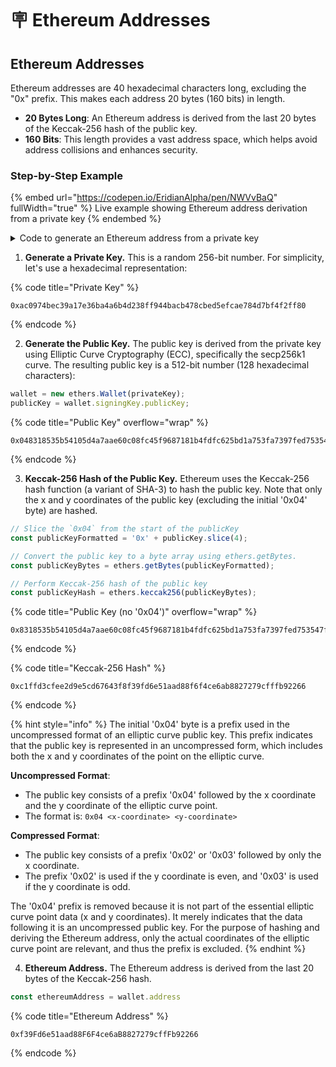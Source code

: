 # 🪧 Ethereum Addresses

## Ethereum Addresses

Ethereum addresses are 40 hexadecimal characters long, excluding the "0x" prefix. This makes each address 20 bytes (160 bits) in length.

* **20 Bytes Long**: An Ethereum address is derived from the last 20 bytes of the Keccak-256 hash of the public key.
* **160 Bits**: This length provides a vast address space, which helps avoid address collisions and enhances security.

### Step-by-Step Example

{% embed url="https://codepen.io/EridianAlpha/pen/NWVvBaQ" fullWidth="true" %}
Live example showing Ethereum address derivation from a private key
{% endembed %}

<details>

<summary>Code to generate an Ethereum address from a private key</summary>

{% code fullWidth="true" %}
```html
<!DOCTYPE html>
<html lang="en">
<head>
    <title>Ethereum Public Key Generator</title>
    <script src="https://cdnjs.cloudflare.com/ajax/libs/ethers/6.13.0/ethers.umd.min.js"></script>
    <style>
        .inline-label {
            font-weight: bold;
            display: inline;
        }
        .value {
            margin-top: 0px;
        }
        .highlight {
            color: cornflowerblue;
        }
    </style>
</head>
<body style="background-color: #14171C; color: white;">
    <label class="inline-label" for="privateKey">1. Enter Private Key:</label>
    <input  style="width: 500px;" type="text" id="privateKey" placeholder="0x..." value="0xac0974bec39a17e36ba4a6b4d238ff944bacb478cbed5efcae784d7bf4f2ff80">
    <button onclick="generatePublicKey()">Generate Public Key</button>
    <br>
    <br>
    <pre class="inline-label">2. Public Key:</pre>
    <pre class="value" id="publicKey">...</pre>
    <pre class="inline-label">3. Keccak-256 Hash of Public Key:</pre>
    <pre class="value" id="publicKeyHash">...</pre>
    <pre class="inline-label">4. Ethereum Address:</pre>
    <pre class="value" id="ethereumAddress">...</pre>

    <script>
        let wallet;
        let publicKey;
        function generatePublicKey() {
            const privateKeyInput = document.getElementById('privateKey').value.trim();

            // Ensure the private key starts with "0x"
            const privateKey = privateKeyInput.startsWith('0x') ? privateKeyInput : '0x' + privateKeyInput;

            // Validate the private key length (64 characters for the hex representation, 66 with "0x")
            if (privateKey.length !== 66) {
                document.getElementById('publicKey').innerText = 'Invalid private key length';
                return;
            }

            try {
                // Create the Ethers wallet object from the privateKey
                wallet = new ethers.Wallet(privateKey);
                publicKey = wallet.signingKey.publicKey;
                document.getElementById('publicKey').innerText = publicKey;
            } catch (error) {
                document.getElementById('publicKey').innerText = 'Invalid publicKey';
                wallet = null;
                publicKey = null;
                console.error(error);
            }

            try {
                // Slice the `0x04` from the start of the publicKey
                const publicKeyFormatted = '0x' + publicKey.slice(4);

                // Convert the public key to a byte array using ethers.getBytes.
                const publicKeyBytes = ethers.getBytes(publicKeyFormatted);
                
                // Perform Keccak-256 hash of the public key
                const publicKeyHash = ethers.keccak256(publicKeyBytes);

                // Highlight the last 40 characters
                const start = publicKeyHash.slice(0, -40);
                const end = publicKeyHash.slice(-40);
                const highlightedHash = `${start}<span class="highlight">${end}</span>`;
                document.getElementById('publicKeyHash').innerHTML = highlightedHash;
            } catch (error) {
                document.getElementById('publicKeyHash').innerText = 'Invalid publicKeyHash';
                console.error(error);
            }

            try {
                const ethereumAddress = wallet.address

                // Highlight the last 40 characters
                const start = ethereumAddress.slice(0, -40);
                const end = ethereumAddress.slice(-40);
                const highlightedEthereumAddress = `${start}<span class="highlight">${end}</span>`;
                document.getElementById('ethereumAddress').innerHTML = highlightedEthereumAddress;
            } catch (error) {
                document.getElementById('ethereumAddress').innerText = 'Invalid ethereumAddress';
                console.error(error);
            }
        }
        window.onload = generatePublicKey;
    </script>
</body>
</html>

```
{% endcode %}

</details>

1. **Generate a Private Key.** This is a random 256-bit number. For simplicity, let's use a hexadecimal representation:&#x20;

{% code title="Private Key" %}
```
0xac0974bec39a17e36ba4a6b4d238ff944bacb478cbed5efcae784d7bf4f2ff80
```
{% endcode %}

2. **Generate the Public Key.** The public key is derived from the private key using Elliptic Curve Cryptography (ECC), specifically the secp256k1 curve. The resulting public key is a 512-bit number (128 hexadecimal characters):

```javascript
wallet = new ethers.Wallet(privateKey);
publicKey = wallet.signingKey.publicKey;
```

{% code title="Public Key" overflow="wrap" %}
```
0x048318535b54105d4a7aae60c08fc45f9687181b4fdfc625bd1a753fa7397fed753547f11ca8696646f2f3acb08e31016afac23e630c5d11f59f61fef57b0d2aa5
```
{% endcode %}

3. **Keccak-256 Hash of the Public Key.** Ethereum uses the Keccak-256 hash function (a variant of SHA-3) to hash the public key. Note that only the x and y coordinates of the public key (excluding the initial '0x04' byte) are hashed.

```javascript
// Slice the `0x04` from the start of the publicKey
const publicKeyFormatted = '0x' + publicKey.slice(4);

// Convert the public key to a byte array using ethers.getBytes.
const publicKeyBytes = ethers.getBytes(publicKeyFormatted);

// Perform Keccak-256 hash of the public key
const publicKeyHash = ethers.keccak256(publicKeyBytes);
```

{% code title="Public Key (no '0x04')" overflow="wrap" %}
```
0x8318535b54105d4a7aae60c08fc45f9687181b4fdfc625bd1a753fa7397fed753547f11ca8696646f2f3acb08e31016afac23e630c5d11f59f61fef57b0d2aa5
```
{% endcode %}

{% code title="Keccak-256 Hash" %}
```
0xc1ffd3cfee2d9e5cd67643f8f39fd6e51aad88f6f4ce6ab8827279cfffb92266
```
{% endcode %}

{% hint style="info" %}
The initial '0x04' byte is a prefix used in the uncompressed format of an elliptic curve public key. This prefix indicates that the public key is represented in an uncompressed form, which includes both the x and y coordinates of the point on the elliptic curve.

**Uncompressed Format**:

* The public key consists of a prefix '0x04' followed by the x coordinate and the y coordinate of the elliptic curve point.
* The format is: `0x04 <x-coordinate> <y-coordinate>`

**Compressed Format**:

* The public key consists of a prefix '0x02' or '0x03' followed by only the x coordinate.
* The prefix '0x02' is used if the y coordinate is even, and '0x03' is used if the y coordinate is odd.

The '0x04' prefix is removed because it is not part of the essential elliptic curve point data (x and y coordinates). It merely indicates that the data following it is an uncompressed public key. For the purpose of hashing and deriving the Ethereum address, only the actual coordinates of the elliptic curve point are relevant, and thus the prefix is excluded.
{% endhint %}

4. **Ethereum Address.** The Ethereum address is derived from the last 20 bytes of the Keccak-256 hash.

```javascript
const ethereumAddress = wallet.address
```

{% code title="Ethereum Address" %}
```
0xf39Fd6e51aad88F6F4ce6aB8827279cffFb92266
```
{% endcode %}
